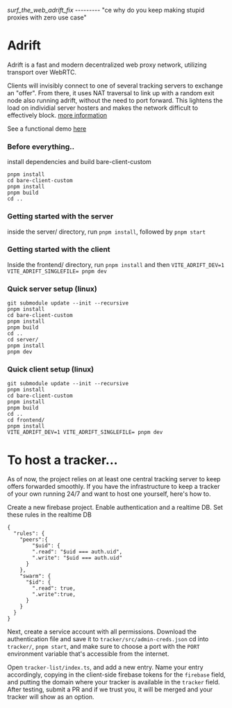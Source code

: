 _surf_the_web_adrift_fix_ --------- "ce why do you keep making stupid proxies with zero use case"

# Adrift

Adrift is a fast and modern decentralized web proxy network, utilizing transport over WebRTC.

Clients will invisibly connect to one of several tracking servers to exchange an "offer". From there, it uses NAT traversal to link up with a random exit node also running adrift, without the need to port forward. This lightens the load on individial server hosters and makes the network difficult to effectively block. [more information](https://coolelectronics.me/blog/surf-the-web-adrift)

See a functional demo [here](https://adrift-6c1f6.web.app/)

### Before everything..

install dependencies and build bare-client-custom

```
pnpm install
cd bare-client-custom
pnpm install
pnpm build
cd ..
```

### Getting started with the server

inside the server/ directory, run `pnpm install`, followed by `pnpm start`

### Getting started with the client

Inside the frontend/ directory, run `pnpm install` and then `VITE_ADRIFT_DEV=1 VITE_ADRIFT_SINGLEFILE= pnpm dev`

### Quick server setup (linux)

```
git submodule update --init --recursive
pnpm install
cd bare-client-custom
pnpm install
pnpm build
cd ..
cd server/
pnpm install
pnpm dev
```

### Quick client setup (linux)

```
git submodule update --init --recursive
pnpm install
cd bare-client-custom
pnpm install
pnpm build
cd ..
cd frontend/
pnpm install
VITE_ADRIFT_DEV=1 VITE_ADRIFT_SINGLEFILE= pnpm dev
```

# To host a tracker...

As of now, the project relies on at least one central tracking server to keep offers forwarded smoothly. If you have the infrastructure to keep a tracker of your own running 24/7 and want to host one yourself, here's how to.

Create a new firebase project. Enable authentication and a realtime DB. Set these rules in the realtime DB

```
{
  "rules": {
    "peers":{
    	"$uid": {
        ".read": "$uid === auth.uid",
        ".write": "$uid === auth.uid"
      }
    },
    "swarm": {
      "$id": {
        ".read": true,
        ".write":true,
      }
    }
  }
}
```

Next, create a service account with all permissions. Download the authentication file and save it to `tracker/src/admin-creds.json`
cd into `tracker/`, `pnpm start`, and make sure to choose a port with the `PORT` environment variable that's accessible from the internet.

Open `tracker-list/index.ts`, and add a new entry. Name your entry accordingly, copying in the client-side firebase tokens for the `firebase` field, and putting the domain where your tracker is available in the `tracker` field. After testing, submit a PR and if we trust you, it will be merged and your tracker will show as an option.
